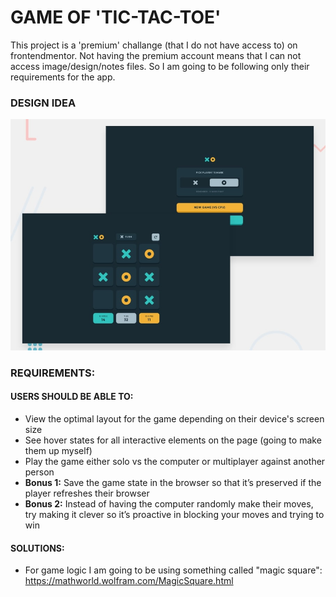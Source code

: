 # GAME OF 'TIC-TAC-TOE'
This project is a 'premium' challange (that I do not have access to) on frontendmentor. Not having the premium account means that I can not access image/design/notes files. So I am going to be following only their requirements for the app.

### DESIGN IDEA
![Design preview for TIC-TAC-TOE form coding challenge](./img/design-idea.jpg)

### REQUIREMENTS:
#### USERS SHOULD BE ABLE TO:
- View the optimal layout for the game depending on their device's screen size
- See hover states for all interactive elements on the page (going to make them up myself)
- Play the game either solo vs the computer or multiplayer against another person
- **Bonus 1:** Save the game state in the browser so that it’s preserved if the player refreshes their browser
- **Bonus 2:** Instead of having the computer randomly make their moves, try making it clever so it’s proactive in blocking your moves and trying to win

#### SOLUTIONS: 
- For game logic I am going to be using something called "magic square": https://mathworld.wolfram.com/MagicSquare.html
